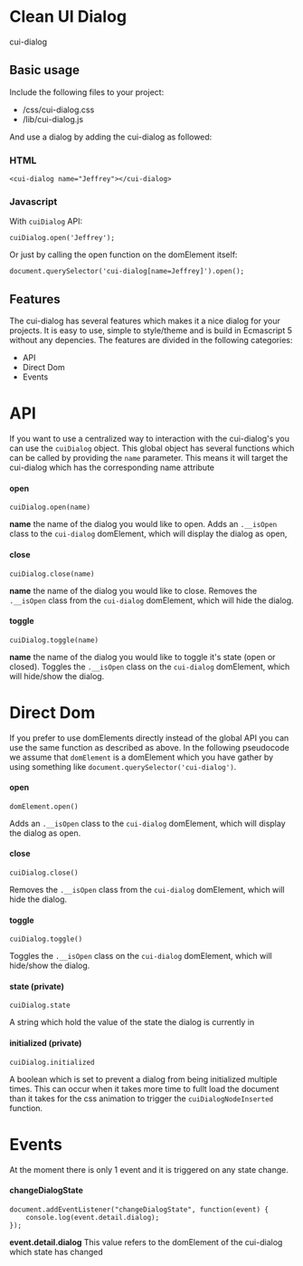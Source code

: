 # Clean UI Dialog #
cui-dialog


## Basic usage
Include the following files to your project:
- /css/cui-dialog.css
- /lib/cui-dialog.js

And use a dialog by adding the cui-dialog as followed:

### HTML
```
<cui-dialog name="Jeffrey"></cui-dialog>
```

### Javascript
With `cuiDialog` API:
```
cuiDialog.open('Jeffrey');
```

Or just by calling the open function on the domElement itself:
```
document.querySelector('cui-dialog[name=Jeffrey]').open();
```


## Features
The cui-dialog has several features which makes it a nice dialog for your projects. It is easy to use, simple to style/theme and is build in Ecmascript 5 without any depencies.
The features are divided in the following categories:
- API
- Direct Dom
- Events



# API
If you want to use a centralized way to interaction with the cui-dialog's you can use the `cuiDialog` object. This global object has several functions which can be called by providing the `name` parameter. This means it will target the cui-dialog which has the corresponding name attribute

#### open
```
cuiDialog.open(name)
```
**name** the name of the dialog you would like to open.
Adds an `.__isOpen` class to the `cui-dialog` domElement, which will display the dialog as open,

#### close
```
cuiDialog.close(name)
```
**name** the name of the dialog you would like to close.
Removes the `.__isOpen` class from the `cui-dialog` domElement, which will hide the dialog.

#### toggle
```
cuiDialog.toggle(name)
```
**name** the name of the dialog you would like to toggle it's state (open or closed).
Toggles the `.__isOpen` class on the `cui-dialog` domElement, which will hide/show the dialog.





# Direct Dom
If you prefer to use domElements directly instead of the global API you can use the same function as described as above. In the following pseudocode
we assume that `domElement` is a domElement which you have gather by using something like `document.querySelector('cui-dialog')`.

#### open
```
domElement.open()
```
Adds an `.__isOpen` class to the `cui-dialog` domElement, which will display the dialog as open.

#### close
```
cuiDialog.close()
```
Removes the `.__isOpen` class from the `cui-dialog` domElement, which will hide the dialog.


#### toggle
```
cuiDialog.toggle()
```
Toggles the `.__isOpen` class on the `cui-dialog` domElement, which will hide/show the dialog.


#### state (private)
```
cuiDialog.state
```
A string which hold the value of the state the dialog is currently in

#### initialized (private)
```
cuiDialog.initialized
```
A boolean which is set to prevent a dialog from being initialized multiple times. This can occur when it takes more time to fullt load the
document than it takes for the css animation to trigger the `cuiDialogNodeInserted` function.


# Events
At the moment there is only 1 event and it is triggered on any state change.

#### changeDialogState
```
document.addEventListener("changeDialogState", function(event) {
    console.log(event.detail.dialog);
});
```
**event.detail.dialog** This value refers to the domElement of the cui-dialog which state has changed